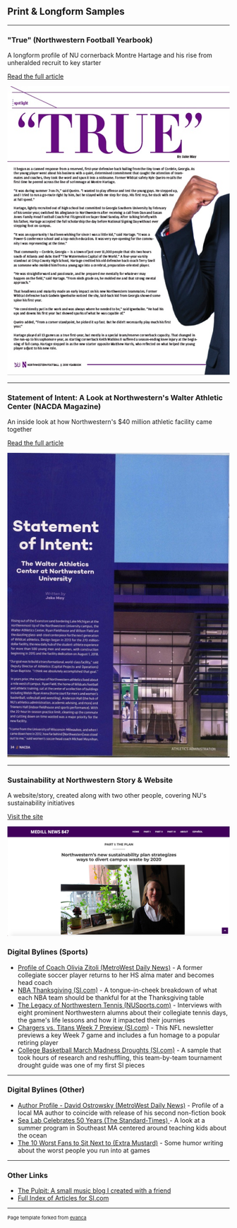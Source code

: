 ## Print & Longform Samples

---

### "True" (Northwestern Football Yearbook)
A longform profile of NU cornerback Montre Hartage and his rise from unheralded recruit to key starter

<p>
  <a href="/pdf/May01.pdf" target="_blank"> Read the full article </a>
  </p>

<img src="images/fullsizeoutput_7cf.jpeg"/>

---

### Statement of Intent: A Look at Northwestern's Walter Athletic Center (NACDA Magazine)
An inside look at how Northwestern's $40 million athletic facility came together 
<p>
  <a href="/pdf/WACsample.pdf" target="_blank"> Read the full article </a>
  </p>

<img src="images/fullsizeoutput_7ce.jpeg"/>

---

### Sustainability at Northwestern Story & Website
A website/story, created along with two other people, covering NU's sustainability initiatives
<p>
<a href="https://www.medillnews847.com/jour320/fall18/final/nutrash/index.html?fbclid=IwAR2vGl_eM6Usv3rIf30LUy13Rb6ILrs5cMPutuburBBpbQ2hqK0-DMOC-5Y" target="_blank"> Visit the site </a>
  </p>

<img src="images/medill-news-screenshot.png"/>



### Digital Bylines (Sports)

<ul>
  <li>
<a href="https://www.metrowestdailynews.com/story/sports/high-school/2020/09/21/familiar-face-millis-high-alum-olivia-zitoli-takes-over-as-head-girls-soccer-coach/42902257/" target="_blank"> Profile of Coach Olivia Zitoli (MetroWest Daily News)</a> 
   - A former collegiate soccer player returns to her HS alma mater and becomes head coach
  </li>
  <li>
<a href="https://www.si.com/nba/2019/11/28/thanksgiving-for-each-team" target="_blank"> NBA Thanksgiving (SI.com)</a>
    - A tongue-in-cheek breakdown of what each NBA team should be thankful for at the Thanksgiving table
  </li>
  <li>
<a href="https://nusports.com/news/2018/8/27/womens-tennis-legacy-of-leadership-the-alumni-network-of-northwestern-tennis.aspx" target="_blank"> The Legacy of Northwestern Tennis (NUSports.com)</a>
    - Interviews with eight prominent Northwestern alumns about their collegiate tennis days, the game's life lessons and how it impacted their journies
  </li>
  <li>
<a href="https://www.si.com/nfl/2019/10/17/titans-marcus-mariota-mike-vrabel-chargers-philip-rivers-brock-osweiler" target="_blank"> Chargers vs. Titans Week 7 Preview (SI.com)</a>
    - This NFL newsletter previews a key Week 7 game and includes a fun homage to a popular retiring player
  </li>
  <li>
<a href= "https://www.si.com/college/2019/10/16/march-madness-ncaa-tournament-droughts" target="_blank"> College Basketball March Madness Droughts (SI.com)</a>
    - A sample that took hours of research and reshuffling, this team-by-team tournament drought guide was one of my first SI pieces
  </li>
</ul>

---
### Digital Bylines (Other)

<ul>
  <li>
<a href="https://www.metrowestdailynews.com/story/entertainment/books/2020/11/30/natick-author-david-ostrowsky-looks-back-pro-sports-1993-his-second-book/6465740002/" target"_blank"> Author Profile - David Ostrowsky (MetroWest Daily News)</a>
    - Profile of a local MA author to coincide with release of his second non-fiction book
  </li>
  <li>
 <a href="https://www.southcoasttoday.com/photogallery/nb/20180823/news/817009997/PH/1" target"_blank"> Sea Lab Celebrates 50 Years (The Standard-Times) </a>
    - A look at a summer program in Southeast MA centered around teaching kids about the ocean
  </li>
  <li>
<a href="https://www.si.com/extra-mustard/2019/11/22/ten-worst-fans-to-sit-next-to-at-a-game" target"_blank"> The 10 Worst Fans to Sit Next to (Extra Mustard)</a>
    - Some humor writing about the worst people you run into at games
  </li>
 </ul>
 
 ---
 ### Other Links 

<ul>
  <li>
<a href="https://thepulpit.github.io/" target="_blank"> The Pulpit: A small music blog I created with a friend </a>
  </li>
  <li>
    <a href="https://www.si.com/author/jake-may" target="_blank"> Full Index of Articles for SI.com </a>
  </li>
  </ul>

---
<p style="font-size:11px">Page template forked from <a href="https://github.com/evanca/quick-portfolio">evanca</a></p>
<!-- Remove above link if you don't want to attibute -->
